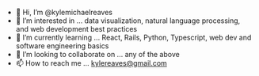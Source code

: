 - 👋 Hi, I’m @kylemichaelreaves
- 👀 I’m interested in ... data visualization, natural language processing, and web development best practices
- 🌱 I’m currently learning ... React, Rails, Python, Typescript, web dev and software engineering basics
- 💞️ I’m looking to collaborate on ... any of the above
- 📫 How to reach me ... kylereaves@gmail.com

<!---
kylemichaelreaves/kylemichaelreaves is a ✨ special ✨ repository because its `README.md` (this file) appears on your GitHub profile.
You can click the Preview link to take a look at your changes.
--->
